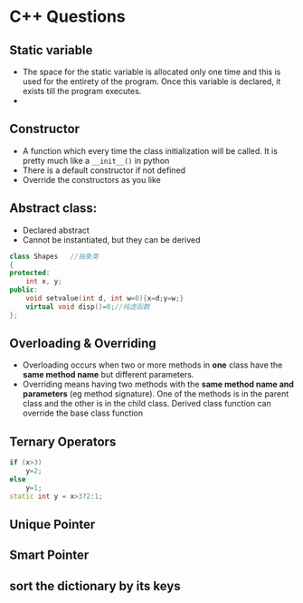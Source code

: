 # C++ Questions

## Static variable 

+ The space for the static variable is allocated only one time and this is used for the entirety of the program. Once this variable is declared, it exists till the program executes.
+ 

## Constructor

* A function which every time the class initialization will be called. It is pretty much like a `__init__()` in python
* There is a default constructor if not defined
* Override the constructors as you like



## Abstract class: 

+ Declared abstract
+  Cannot be instantiated, but they can be derived

```C++
class Shapes   //抽象类
{
protected:
    int x, y;
public:
    void setvalue(int d, int w=0){x=d;y=w;}
    virtual void disp()=0;//纯虚函数
};
```



## Overloading & Overriding

+ Overloading occurs when two or more methods in __one__ class have the __same method name__ but different parameters. 
+ Overriding means having two methods with the __same method name and parameters__ (eg method signature). One of the methods is in the parent class and the other is in the child class. Derived class function can override the base class function

## Ternary Operators

```c++
if (x>3)
    y=2;
else
    y=1;
static int y = x>3?2:1;
```



## Unique Pointer





## Smart Pointer





## sort the dictionary by its keys



